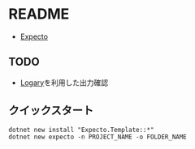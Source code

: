 # README

- [Expecto](https://github.com/haf/expecto)

## TODO

- [Logary](https://github.com/causiq/logary)を利用した出力確認

## クイックスタート

```shell
dotnet new install "Expecto.Template::*"
dotnet new expecto -n PROJECT_NAME -o FOLDER_NAME
```
